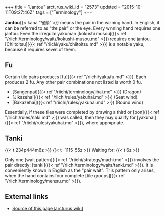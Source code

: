 +++
title = "Jantou"
arcturus_wiki_id = "2573"
updated = "2015-10-11T09:27:46Z"
tags = ["Terminology"]
+++

**Jantou**{{< kana "雀頭" >}} means the pair in the winning hand. In English, it can be referred to
as "the pair" or the eye. Every winning hand requires one jantou. Even the irregular yakuman
[kokushi musou]({{< ref "/riichi/terminology/waits/kokushi-musou.md" >}}) requires one jantou.
[Chiitoitsu]({{< ref "/riichi/yaku/chiitoitsu.md" >}}) is a notable yaku, because it requires seven
of them.

## Fu

Certain tile pairs produces [fu]({{< ref "/riichi/yaku/fu.md" >}}). Each produces 2 fu. Any other
pair combinations not listed is worth 0 fu.

- [Sangenpai]({{< ref "/riichi/terminology/jihai.md" >}}) (Dragon)
- [Jikazehai]({{< ref "/riichi/rules/yakuhai.md" >}}) (Seat wind)
- [Bakazehai]({{< ref "/riichi/rules/yakuhai.md" >}}) (Round wind)

Essentially, if these tiles were completed by drawing a third or
[pon]({{< ref "/riichi/rules/naki.md" >}}) was called, then they may qualify for
[yakuhai]({{< ref "/riichi/rules/yakuhai.md" >}}), where appropriate.

## Tanki

{{< t 234p444m6z >}} {{< t -1115-55z >}} Waiting for: {{< t 6z >}}

Only one [wait pattern]({{< ref "/riichi/strategy/machi.md" >}}) involves the pair directly:
[tanki]({{< ref "/riichi/terminology/waits/tanki.md" >}}). It is conveniently known in English as
the "pair wait". This pattern only arises, when the hand contains four complete [tile
groups]({{< ref "/riichi/terminology/mentsu.md" >}}).

## External links

- [Source of this page [arcturus wiki]](http://arcturus.su/wiki/Jantou)
